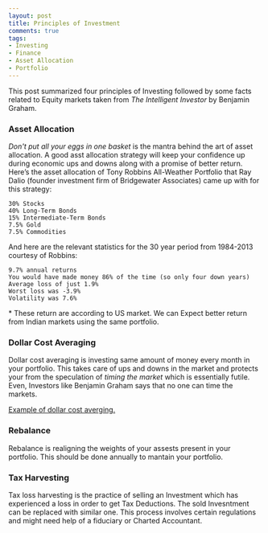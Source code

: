 ```yaml
---
layout: post
title: Principles of Investment
comments: true
tags:
- Investing
- Finance
- Asset Allocation
- Portfolio
---
```


This post summarized four principles of Investing followed by some facts related to Equity markets taken from <em>The Intelligent Investor</em> by Benjamin Graham.

### Asset Allocation
_Don't put all your eggs in one basket_ is the mantra behind the art of asset allocation. A good asst allocation strategy will keep your confidence up during economic ups and downs along with a promise of better return. Here’s the asset allocation of Tony Robbins All-Weather Portfolio that Ray Dalio (founder investment firm of Bridgewater Associates) came up with for this strategy:

    30% Stocks
    40% Long-Term Bonds
    15% Intermediate-Term Bonds
    7.5% Gold
    7.5% Commodities

And here are the relevant statistics for the 30 year period from 1984-2013 courtesy of Robbins:

    9.7% annual returns
    You would have made money 86% of the time (so only four down years)
    Average loss of just 1.9%
    Worst loss was -3.9%
    Volatility was 7.6%

\* These return are according to US market. We can Expect better return from Indian markets using the same portfolio.

### Dollar Cost Averaging
Dollar cost averaging is investing same amount of money every month in your portfolio. This takes care of ups and downs in the market and protects your from the speculation of <em>timing the market</em> which is essentially futile. Even, Investors like Benjamin Graham says that no one can time the markets.

[Example of dollar cost averging.](http://www.investopedia.com/terms/d/dollarcostaveraging.asp)

### Rebalance
Rebalance is realigning the weights of your assests present in your portfolio. This should be done annually to mantain your portfolio.

### Tax Harvesting
Tax loss harvesting is the practice of selling an Investment which has experienced a loss in order to get Tax Deductions. The sold Invesntment can be replaced with similar one. This process involves certain regulations and might need help of a fiduciary or Charted Accountant.

<!-- ## Why 96% of actively managed mutual funds fail to provide better results than market?
Brokerage, Tax, Increasing amount of money in the fund (open funds), Fees
## Why one should invest in stock markets?
In a country like India where fixed deposit(bond) rates stays close to 7-8% stock markets does not sounds very exciting options. But I will give you four reasons why every one should invest in them. -->